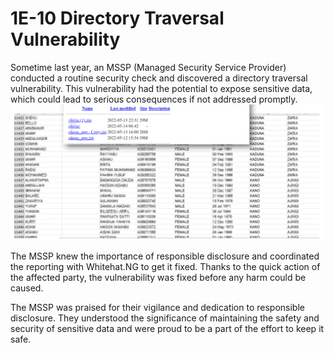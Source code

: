 # 1E-10 Directory Traversal Vulnerability

Sometime last year, an MSSP (Managed Security Service Provider) conducted a routine security check and discovered a directory traversal vulnerability. This vulnerability had the potential to expose sensitive data, which could lead to serious consequences if not addressed promptly.
![](https://raw.githubusercontent.com/ngwhitehat/Lessons-From-Disclosures/main/res/dtv.png)

The MSSP knew the importance of responsible disclosure and coordinated the reporting with Whitehat.NG to get it fixed. Thanks to the quick action of the affected party, the vulnerability was fixed before any harm could be caused.

The MSSP was praised for their vigilance and dedication to responsible disclosure. They understood the significance of maintaining the safety and security of sensitive data and were proud to be a part of the effort to keep it safe.
